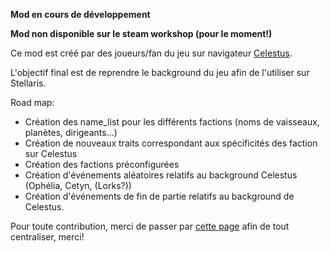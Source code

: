 **Mod en cours de développement**

**Mod non disponible sur le steam workshop (pour le moment!)**


Ce mod est créé par des joueurs/fan du jeu sur navigateur [Celestus](https://horizon.celestus.fr/game.php).

L'objectif final est de reprendre le background du jeu afin de l'utiliser sur Stellaris.


Road map:

- Création des name_list pour les différents factions (noms de vaisseaux, planètes, dirigeants...)
- Création de nouveaux traits correspondant aux spécificités des faction sur Celestus
- Création des factions préconfigurées
- Création d'événements aléatoires relatifs au background Celestus (Ophélia, Cetyn, (Lorks?))
- Création d'événements de fin de partie relatifs au background de Celestus.

Pour toute contribution, merci de passer par [cette page](https://github.com/Andromelus/Stellaris_Celestus_Mod/issues) afin de tout centraliser, merci!
